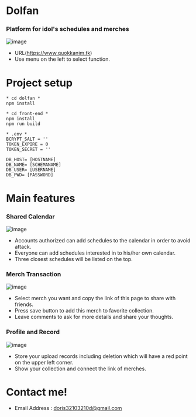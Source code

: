 # Dolfan

### Platform for idol's schedules and merches
![image](https://user-images.githubusercontent.com/111197945/209712979-a72ddba1-a0ae-4810-a887-2329866400b0.png)
* URL(https://www.quokkanim.tk)
* Use menu on the left to select function.


# Project setup
```
* cd dolfan *
npm install
```

```
* cd front-end *
npm install
npm run build
```

```
* .env *
BCRYPT_SALT = ''
TOKEN_EXPIRE = 0
TOKEN_SECRET = ''

DB_HOST= [HOSTNAME]
DB_NAME= [SCHEMANAME]
DB_USER= [USERNAME]
DB_PWD= [PASSWORD]
```

# Main features
### Shared Calendar
![image](https://user-images.githubusercontent.com/111197945/209713648-cc778022-c5b3-410d-bcdc-ee1eaacfbcf3.png)
* Accounts authorized can add schedules to the calendar in order to avoid attack.
* Everyone can add schedules interested in to his/her own calendar.
* Three closest schedules will be listed on the top.

### Merch Transaction
![image](https://user-images.githubusercontent.com/111197945/209716327-7edf5158-9669-4acd-8f49-d3f841c6b9a9.png)
* Select merch you want and copy the link of this page to share with friends.
* Press save button to add this merch to favorite collection.
* Leave comments to ask for more details and share your thoughts.

### Profile and Record
![image](https://user-images.githubusercontent.com/111197945/209715550-7379439c-a28b-471b-9183-3b8105551274.png)
* Store your upload records including deletion which will have a red point on the upper left corner.
* Show your collection and connect the link of merches. 

# Contact me!
* Email Address : doris32103210d@gmail.com
